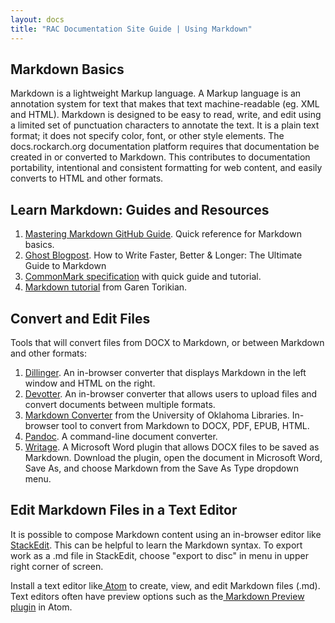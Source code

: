 ```yaml
---
layout: docs
title: "RAC Documentation Site Guide | Using Markdown"
---
```


## Markdown Basics

Markdown is a lightweight Markup language. A Markup language is an annotation system for text that makes that text machine-readable (eg. XML and HTML). Markdown is designed to be easy to read, write, and edit using a limited set of punctuation characters to annotate the text. It is a plain text format; it does not specify color, font, or other style elements. The docs.rockarch.org documentation platform requires that documentation be created in or converted to Markdown. This contributes to documentation portability, intentional and consistent formatting for web content, and easily converts to HTML and other formats.

## Learn Markdown: Guides and Resources

1. [Mastering Markdown GitHub Guide](https://guides.github.com/features/mastering-markdown/). Quick reference for Markdown basics.
2. [Ghost Blogpost](https://blog.ghost.org/markdown/). How to Write Faster, Better & Longer: The Ultimate Guide to Markdown
3. [CommonMark specification](http://commonmark.org/help/) with quick guide and tutorial.
4. [Markdown tutorial](https://www.markdowntutorial.com/) from Garen Torikian.

## Convert and Edit Files

Tools that will convert files from DOCX to Markdown, or between Markdown and other formats:

1. [Dillinger](https://dillinger.io/). An in-browser converter that displays Markdown in the left window and HTML on the right.
2. [Devotter](https://devotter.com/converter). An in-browser converter that allows users to upload files and convert documents between multiple formats.
3. [Markdown Converter](https://tools.libraries.ou.edu/markdown) from the University of Oklahoma Libraries.  In-browser tool to convert from Markdown to DOCX, PDF, EPUB, HTML.
4. [Pandoc](https://pandoc.org/). A command-line document converter.
5. [Writage](http://www.writage.com/). A Microsoft Word plugin that allows DOCX files to be saved as Markdown. Download the plugin, open the document in Microsoft Word, Save As, and choose Markdown from the Save As Type dropdown menu.

## Edit Markdown Files in a Text Editor

It is possible to compose Markdown content using an in-browser editor like[ StackEdit](https://stackedit.io/). This can be helpful to learn the Markdown syntax. To export work as a .md file in StackEdit, choose "export to disc" in menu in upper right corner of screen.

Install a text editor like[ Atom](https://atom.io/) to create, view, and edit Markdown files (.md). Text editors often have preview options such as the[ Markdown Preview plugin](https://atom.io/packages/markdown-preview) in Atom.
